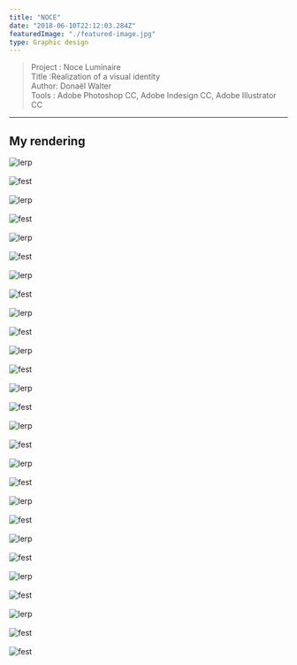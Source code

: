 ```yaml
---
title: "NOCE"
date: "2018-06-10T22:12:03.284Z"
featuredImage: "./featured-image.jpg"
type: Graphic design 
---
```

>Project : Noce Luminaire<br>
>Title :Realization of a visual identity<br>
>Author: Donaël Walter <br>
>Tools : Adobe Photoshop CC, Adobe Indesign CC, Adobe Illustrator CC<br>
----------------------------------------------------------
## My rendering
![lerp](./cgn/cgn-01.jpg)
<br></br>
![fest](./cgn/cgn-02.jpg)
<br></br>
![lerp](./cgn/cgn-03.jpg)
<br></br>
![fest](./cgn/cgn-04.jpg)
<br></br>
![lerp](./cgn/cgn-05.jpg)
<br></br>
![fest](./cgn/cgn-06.jpg)
<br></br>
![lerp](./cgn/cgn-07.jpg)
<br></br>
![fest](./cgn/cgn-08.jpg)
<br></br>
![lerp](./cgn/cgn-09.jpg)
<br></br>
![fest](./cgn/cgn-10.jpg)
<br></br>
![lerp](./cgn/cgn-11.jpg)
<br></br>
![fest](./cgn/cgn-12.jpg)
<br></br>
![lerp](./cgn/cgn-13.jpg)
<br></br>
![fest](./cgn/cgn-14.jpg)
<br></br>
![lerp](./cgn/cgn-15.jpg)
<br></br>
![fest](./cgn/cgn-16.jpg)
<br></br>
![lerp](./cgn/cgn-17.jpg)
<br></br>
![fest](./cgn/cgn-18.jpg)
<br></br>
![lerp](./cgn/cgn-19.jpg)
<br></br>
![fest](./cgn/cgn-20.jpg)
<br></br>
![lerp](./cgn/cgn-21.jpg)
<br></br>
![fest](./cgn/cgn-22.jpg)
<br></br>
![lerp](./cgn/cgn-23.jpg)
<br></br>
![fest](./cgn/cgn-24.jpg)
<br></br>
![lerp](./cgn/cgn-25.jpg)
<br></br>
![fest](./cgn/cgn-26.jpg)
<br></br>
![fest](./cgn/cgn-28.jpg)
